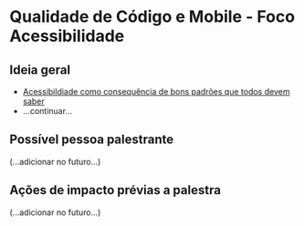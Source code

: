 # Qualidade de Código e Mobile - Foco Acessibilidade

## Ideia geral
- [Acessibildiade como consequência de bons padrões que todos devem saber](etc/code-qa-vs-a11y.md)
- ...continuar...

## Possível pessoa palestrante

(...adicionar no futuro...)

## Ações de impacto prévias a palestra

(...adicionar no futuro...)